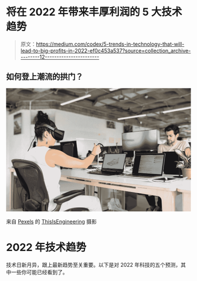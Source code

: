 # 将在 2022 年带来丰厚利润的 5 大技术趋势

> 原文：<https://medium.com/codex/5-trends-in-technology-that-will-lead-to-big-profits-in-2022-ef0c453a537?source=collection_archive---------12----------------------->

## 如何登上潮流的拱门？

![](img/47934ae2c224b8afb0c312a7b29f665f.png)

来自 [Pexels](https://www.pexels.com/photo/woman-using-laptop-computer-with-vr-headset-3861458/?utm_content=attributionCopyText&utm_medium=referral&utm_source=pexels) 的 [ThisIsEngineering](https://www.pexels.com/@thisisengineering?utm_content=attributionCopyText&utm_medium=referral&utm_source=pexels) 摄影

# 2022 年技术趋势

技术日新月异，跟上最新趋势至关重要。以下是对 2022 年科技的五个预测，其中一些你可能已经看到了。